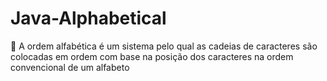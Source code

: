 # Java-Alphabetical
:maple_leaf: A ordem alfabética é um sistema pelo qual as cadeias de caracteres são colocadas em ordem com base na posição dos caracteres na ordem convencional de um alfabeto
